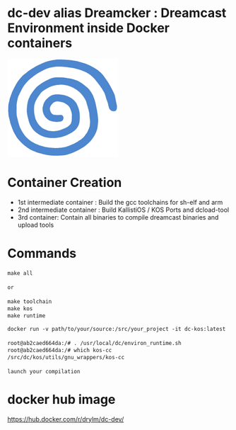 # dc-dev alias Dreamcker : Dreamcast Environment inside Docker containers

![alt text][dc-logo]

[dc-logo]: https://github.com/Bhaal22/dc-dev/blob/master/resources/Dreamcast.png "Dreamcast Logo"

# Container Creation
 * 1st intermediate container : Build the gcc toolchains for sh-elf and arm
 * 2nd intermediate container : Build KallistiOS / KOS Ports and dcload-tool
 * 3rd container: Contain all binaries to compile dreamcast binaries and upload tools
 
# Commands

```
make all

or

make toolchain
make kos
make runtime
```

```
docker run -v path/to/your/source:/src/your_project -it dc-kos:latest

root@ab2caed664da:/# . /usr/local/dc/environ_runtime.sh
root@ab2caed664da:/# which kos-cc
/src/dc/kos/utils/gnu_wrappers/kos-cc

launch your compilation
```

# docker hub image

 https://hub.docker.com/r/drylm/dc-dev/

